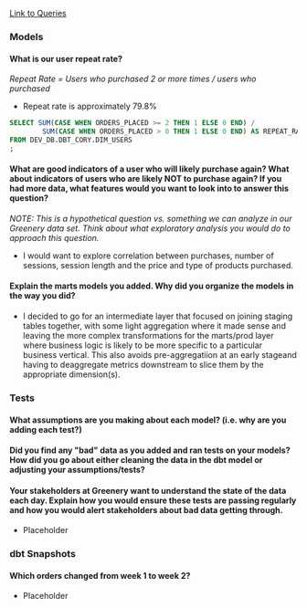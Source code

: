 [Link to Queries](https://app.snowflake.com/us-east-1/ryb00700/w4hgoGjAcmrw#query)

### Models
#### What is our user repeat rate?
_Repeat Rate = Users who purchased 2 or more times / users who purchased_
- Repeat rate is approximately 79.8%
```sql
SELECT SUM(CASE WHEN ORDERS_PLACED >= 2 THEN 1 ELSE 0 END) / 
        SUM(CASE WHEN ORDERS_PLACED > 0 THEN 1 ELSE 0 END) AS REPEAT_RATE
FROM DEV_DB.DBT_CORY.DIM_USERS
;
```

#### What are good indicators of a user who will likely purchase again? What about indicators of users who are likely NOT to purchase again? If you had more data, what features would you want to look into to answer this question?
_NOTE: This is a hypothetical question vs. something we can analyze in our Greenery data set. Think about what exploratory analysis you would do to approach this question._
- I would want to explore correlation between purchases, number of sessions, session length and the price and type of products purchased.

#### Explain the marts models you added. Why did you organize the models in the way you did?
- I decided to go for an intermediate layer that focused on joining staging tables together, with some light aggregation where it made sense and leaving the more complex transformations for the marts/prod layer where business logic is likely to be more specific to a particular business vertical. This also avoids pre-aggregatiion at an early stageand having to deaggregate metrics downstream to slice them by the appropriate dimension(s).

### Tests
#### What assumptions are you making about each model? (i.e. why are you adding each test?)
#### Did you find any "bad" data as you added and ran tests on your models? How did you go about either cleaning the data in the dbt model or adjusting your assumptions/tests?
#### Your stakeholders at Greenery want to understand the state of the data each day. Explain how you would ensure these tests are passing regularly and how you would alert stakeholders about bad data getting through.
- Placeholder

### dbt Snapshots
#### Which orders changed from week 1 to week 2?
- Placeholder